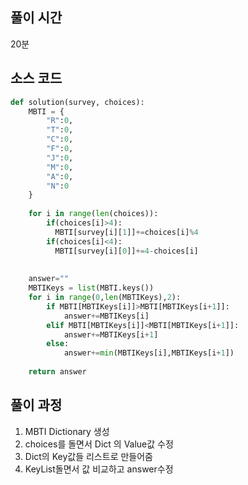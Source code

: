 ## 풀이 시간
20분

## 소스 코드
```py
def solution(survey, choices):
    MBTI = {
        "R":0,
        "T":0,
        "C":0,
        "F":0,
        "J":0,
        "M":0,
        "A":0,
        "N":0   
    }
    
    for i in range(len(choices)):
        if(choices[i]>4):
          MBTI[survey[i][1]]+=choices[i]%4
        if(choices[i]<4):
          MBTI[survey[i][0]]+=4-choices[i]
    
    
    answer=""
    MBTIKeys = list(MBTI.keys())
    for i in range(0,len(MBTIKeys),2):
        if MBTI[MBTIKeys[i]]>MBTI[MBTIKeys[i+1]]:
            answer+=MBTIKeys[i]
        elif MBTI[MBTIKeys[i]]<MBTI[MBTIKeys[i+1]]:
            answer+=MBTIKeys[i+1]
        else:
            answer+=min(MBTIKeys[i],MBTIKeys[i+1])
        
    return answer
```

## 풀이 과정
1. MBTI Dictionary 생성
2. choices를 돌면서 Dict 의 Value값 수정
3. Dict의 Key값들 리스트로 만들어줌
4. KeyList돌면서 값 비교하고 answer수정

